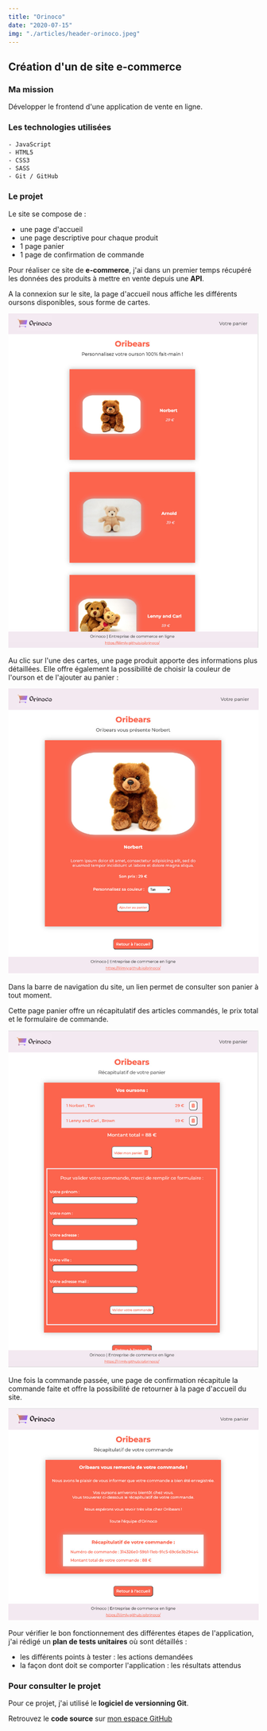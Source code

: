 ```yaml
---
title: "Orinoco"
date: "2020-07-15"
img: "./articles/header-orinoco.jpeg"
---
```


## Création d'un de site e-commerce

### Ma mission

Développer le frontend d'une application de vente en ligne.

### Les technologies utilisées

    - JavaScript
    - HTML5
    - CSS3
    - SASS
    - Git / GitHub

### Le projet

Le site se compose de :

- une page d'accueil
- une page descriptive pour chaque produit
- 1 page panier
- 1 page de confirmation de commande

Pour réaliser ce site de **e-commerce**, j'ai dans un premier temps récupéré les données des produits à mettre en vente depuis une **API**.

A la connexion sur le site, la page d'accueil nous affiche les différents oursons disponibles, sous forme de cartes.

![Page d'accueil](./img-orinoco/accueil-orinoco.jpeg)

Au clic sur l'une des cartes, une page produit apporte des informations plus détaillées. Elle offre également la possibilité de choisir la couleur de l'ourson et de l'ajouter au panier :

![Page produit](./img-orinoco/page-produit-orinoco.jpeg)

Dans la barre de navigation du site, un lien permet de consulter son panier à tout moment.

Cette page panier offre un récapitulatif des articles commandés, le prix total et le formulaire de commande.

![Page panier](./img-orinoco/panier-orinoco.jpeg)

Une fois la commande passée, une page de confirmation récapitule la commande faite et offre la possibilité de retourner à la page d'accueil du site.

![Page de confirmation](./img-orinoco/confirmation-orinoco.jpeg)

Pour vérifier le bon fonctionnement des différentes étapes de l'application, j'ai rédigé un **plan de tests unitaires** où sont détaillés :

- les différents points à tester : les actions demandées
- la façon dont doit se comporter l'application : les résultats attendus

### Pour consulter le projet

Pour ce projet, j'ai utilisé le **logiciel de versionning Git**.

Retrouvez le **code source** sur [mon espace GitHub](https://github.com/Lilimly/orinoco "Code source du site Orinoco")
